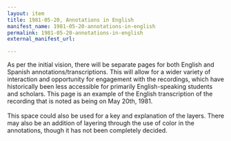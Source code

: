 ```yaml
---
layout: item
title: 1981-05-20, Annotations in English
manifest_name: 1981-05-20-annotations-in-english
permalink: 1981-05-20-annotations-in-english
external_manifest_url: 

---
```

<!-- Add an essay or interpretive material below this line,
using HTML or markdown.  Do not modify this file above this line -->
As per the initial vision, there will be separate pages for both English and Spanish annotations/transcriptions. This will allow for a wider variety of interaction and opportunity for engagement with the recordings, which have historically been less accessible for primarily English-speaking students and scholars. This page is an example of the English transcription of the recording that is noted as being on May 20th, 1981.
<br>
<br>
This space could also be used for a key and explanation of the layers. There may also be an addition of layering through the use of color in the annotations, though it has not been completely decided. 
<br>
